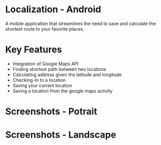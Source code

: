 # Localization - Android

A mobile application that streamlines the need to save and calculate the shortest route to your favorite places. 

# Key Features
- Integration of Google Maps API
- Finding shortest path between two locations
- Calculating address given the latitude and longitude
- Checking-In to a location
- Saving your current location
- Saving a location from the google maps activity

# Screenshots - Potrait

# Screenshots - Landscape
